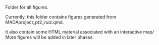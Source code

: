 Folder for all figures.

Currently, this folder contains figures generated from MADAproject_pt2_ruiz.qmd.

It also contain some HTML material associated with an interactive map/ 
More figures will be added in later phases. 
